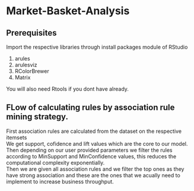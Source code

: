 # Market-Basket-Analysis
## Prerequisites 
Import the respective libraries through install packages module of RStudio</br>
1. arules </br>
2. arulesviz </br>
3. RColorBrewer </br>
4. Matrix </br>

You will also need Rtools if you dont have already. </br>

## FLow of calculating rules by association rule mining strategy.
First association rules are calculated from the dataset on the respective itemsets </br>
We get support, cofidence and lift values which are the core to our model. </br>
Then depending on our user provided parameters we filter the rules according to MinSupport and MinConfidence values, this reduces the computational complexity exponentially. </br>
Then we are given all association rules and we filter the top ones as they have strong association and these are the ones that we acually need to implement to increase business throughput. </br>

